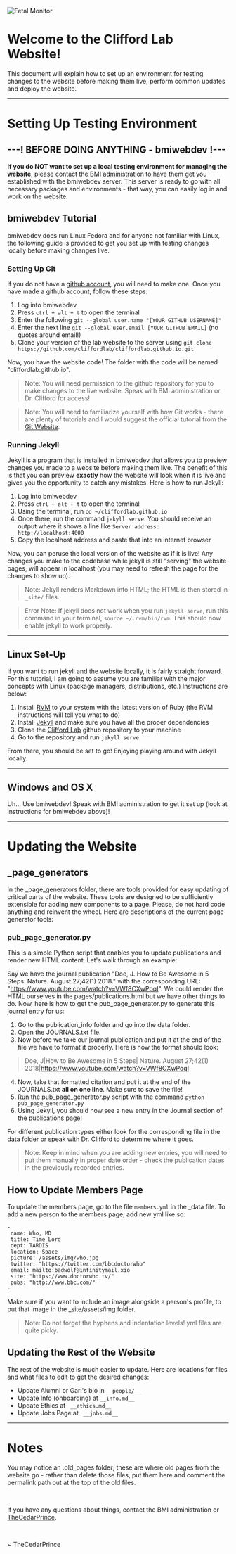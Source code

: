 ![Fetal Monitor](assets/img/test.jpg)

# Welcome to the Clifford Lab Website!

This document will explain how to set up an environment for testing changes to the website before making them live, perform common updates and deploy the website.

---

# Setting Up Testing Environment

## ---!  BEFORE DOING ANYTHING - bmiwebdev !---

**If you do NOT want to set up a local testing environment for managing the website**, please contact the BMI administration to have them get you established with the bmiwebdev server. This server is ready to go with all necessary packages and environments - that way, you can easily log in and work on the website.

## bmiwebdev Tutorial

bmiwebdev does run Linux Fedora and for anyone not familiar with Linux, the following guide is provided to get you set up with testing changes locally before making changes live.

### Setting Up Git

If you do not have a [github account](https://github.com/), you will need to make one. Once you have made a github account, follow these steps:

1. Log into bmiwebdev
2. Press `ctrl + alt + t` to open the terminal
3. Enter the following `git --global user.name "[YOUR GITHUB USERNAME]"`
4. Enter the next line `git --global user.email [YOUR GITHUB EMAIL]` (no quotes around email!)
5. Clone your version of the lab website to the server using  `git clone https://github.com/cliffordlab/cliffordlab.github.io.git`

Now, you have the website code! The folder with the code will be named "cliffordlab.github.io".

> Note: You will need permission to the github repository for you to make changes to the live website. Speak with BMI administration or Dr. Clifford for access!

> Note: You will need to familiarize yourself with how Git works - there are plenty of tutorials and I would suggest the official tutorial from the [Git Website](git-scm.com).

### Running Jekyll

Jekyll is a program that is installed in bmiwebdev that allows you to preview changes you made to a website before making them live. The benefit of this is that you can preview **exactly** how the website will look when it is live and gives you the opportunity to catch any mistakes. Here is how to run Jekyll:

1. Log into bmiwebdev
2. Press `ctrl + alt + t` to open the terminal
3. Using the terminal, run `cd ~/cliffordlab.github.io`
4. Once there, run the command `jekyll serve`. You should receive an output where it shows a line like `Server address: http://localhost:4000`
5. Copy the localhost address and paste that into an internet browser

Now, you can peruse the local version of the website as if it is live! Any changes you make to the codebase while jekyll is still "serving" the website pages, will appear in localhost (you may need to refresh the page for the changes to show up).

> Note: Jekyll renders Markdown into HTML; the HTML is then stored in `_site/` files.

> Error Note: If jekyll does not work when you run `jekyll serve`, run this command in your terminal, `source ~/.rvm/bin/rvm`. This should now enable jekyll to work properly.

---

## Linux Set-Up

If you want to run jekyll and the website locally, it is fairly straight forward. For this tutorial, I am going to assume you are familiar with the major concepts with Linux (package managers, distributions, etc.) Instructions are below:

1. Install [RVM](https://rvm.io/rvm/install) to your system with the latest version of Ruby (the RVM instructions will tell you what to do)
2. Install [Jekyll](https://jekyllrb.com/docs/installation/) and make sure you have all the proper dependencies
3. Clone the [Clifford Lab](https://github.com/cliffordlab/cliffordlab.github.io) github repository to your machine
4. Go to the repository and run `jekyll serve`

From there, you should be set to go! Enjoying playing around with Jekyll locally.

---

## Windows and OS X

Uh... Use bmiwebdev! Speak with BMI administration to get it set up (look at instructions for bmiwebdev above)!

---

# Updating the Website

## _page_generators

In the _page_generators folder, there are tools provided for easy updating of critical parts of the website. These tools are designed to be sufficiently extensible for adding new components to a page. Please, do not hard code anything and reinvent the wheel. Here are descriptions of the current page generator tools:

### pub_page_generator.py

This is a simple Python script that enables you to update publications and render new HTML content. Let's walk through an example:

Say we have the journal publication "Doe, J. How to Be Awesome in 5 Steps. Nature. August 27;42(1) 2018." with the corresponding URL: "https://www.youtube.com/watch?v=VWf8CXwPoqI". We could render the HTML ourselves in the pages/publications.html but we have other things to do. Now, here is how to get the pub_page_generator.py to generate this journal entry for us:

1. Go to the publication_info folder and go into the data folder.
2. Open the JOURNALS.txt file.
3. Now before we take our journal publication and put it at the end of the file we have to format it properly. Here is how the format should look:
>Doe, J|How to Be Awesome in 5 Steps| Nature. August 27;42(1) 2018|https://www.youtube.com/watch?v=VWf8CXwPoqI
4. Now, take that formatted citation and put it at the end of the JOURNALS.txt **all on one line**. Make sure to save the file!
5. Run the pub_page_generator.py script with the command `python pub_page_generator.py`
6. Using Jekyll, you should now see a new entry in the Journal section of the publications page!

For different publication types either look for the corresponding file in the data folder or speak with Dr. Clifford to determine where it goes.

>Note: Keep in mind when you are adding new entries, you will need to put them manually in proper date order - check the publication dates in the previously recorded entries.

## How to Update Members Page

To update the members page, go to the file `members.yml` in the _data file. To add a new person to the members page, add new yml like so:

```
-
 name: Who, MD
 title: Time Lord
 dept: TARDIS
 location: Space
 picture: /assets/img/who.jpg
 twitter: "https://twitter.com/bbcdoctorwho"
 email: mailto:badwolf@infinitymail.xio
 site: "https://www.doctorwho.tv/"
 pubs: "http://www.bbc.com/"
-
```

Make sure if you want to include an image alongside a person's profile, to put that image in the _site/assets/img folder.

> Note: Do not forget the hyphens and indentation levels! yml files are quite picky.

## Updating the Rest of the Website

The rest of the website is much easier to update. Here are locations for files and what files to edit to get the desired changes:

+ Update Alumni or Gari's bio in `__people/__`
+ Update Info (onboarding) at `__info.md__`
+ Update Ethics at ` __ethics.md__`
+ Update Jobs Page at ` __jobs.md__`

---

# Notes

You may notice an .old_pages folder; these are where old pages from the website go - rather than delete those files, put them here and comment the permalink path out at the top of the old files.

<br/>

If you have any questions about things, contact the BMI administration or [TheCedarPrince](mailto:thecedarprince@gmail.com).

<br/>

~ TheCedarPrince
